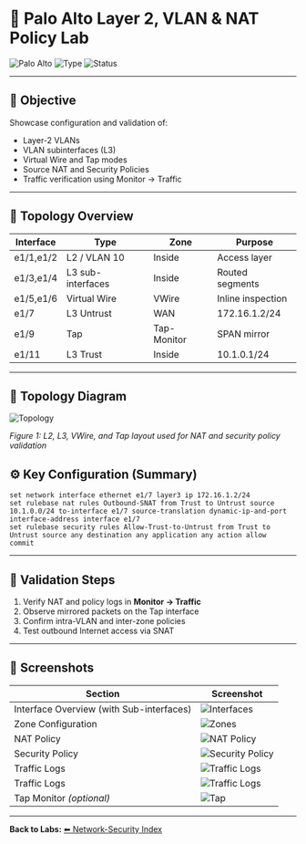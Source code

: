 # 🔄 Palo Alto Layer 2, VLAN & NAT Policy Lab

![Palo Alto](https://img.shields.io/badge/Palo%20Alto-Firewall-orange)
![Type](https://img.shields.io/badge/Lab-L2%20Interfaces%20%7C%20NAT-blue)
![Status](https://img.shields.io/badge/Status-Complete-green)

---

## 🎯 Objective
Showcase configuration and validation of:
- Layer-2 VLANs  
- VLAN subinterfaces (L3)  
- Virtual Wire and Tap modes  
- Source NAT and Security Policies  
- Traffic verification using Monitor → Traffic

---

## 🧱 Topology Overview
| Interface | Type | Zone | Purpose |
|------------|------|------|----------|
| e1/1,e1/2 | L2 / VLAN 10 | Inside | Access layer |
| e1/3,e1/4 | L3 sub-interfaces | Inside | Routed segments |
| e1/5,e1/6 | Virtual Wire | VWire | Inline inspection |
| e1/7 | L3 Untrust | WAN | 172.16.1.2/24 |
| e1/9 | Tap | Tap-Monitor | SPAN mirror |
| e1/11 | L3 Trust | Inside | 10.1.0.1/24 |

---

## 🧭 Topology Diagram

![Topology](../assets/screenshots/palo-alto-l2-nat-interface-lab/topology.png)

*Figure 1: L2, L3, VWire, and Tap layout used for NAT and security policy validation*


## ⚙️ Key Configuration (Summary)

```
set network interface ethernet e1/7 layer3 ip 172.16.1.2/24
set rulebase nat rules Outbound-SNAT from Trust to Untrust source 10.1.0.0/24 to-interface e1/7 source-translation dynamic-ip-and-port interface-address interface e1/7
set rulebase security rules Allow-Trust-to-Untrust from Trust to Untrust source any destination any application any action allow
commit
```

---

## 🧪 Validation Steps
1. Verify NAT and policy logs in **Monitor → Traffic**  
2. Observe mirrored packets on the Tap interface  
3. Confirm intra-VLAN and inter-zone policies  
4. Test outbound Internet access via SNAT

---

## 📸 Screenshots

| Section | Screenshot |
|----------|-------------|
| Interface Overview (with Sub-interfaces) | ![Interfaces](../assets/screenshots/palo-alto-l2-nat-interface-lab/interfaces.png) |
| Zone Configuration | ![Zones](../assets/screenshots/palo-alto-l2-nat-interface-lab/zones.png) |
| NAT Policy | ![NAT Policy](../assets/screenshots/palo-alto-l2-nat-interface-lab/nat-policy.png) |
| Security Policy | ![Security Policy](../assets/screenshots/palo-alto-l2-nat-interface-lab/security-policy.png) |
| Traffic Logs | ![Traffic Logs](../assets/screenshots/palo-alto-l2-nat-interface-lab/traffic-logs-l2-inter-zone.png) |
| Traffic Logs | ![Traffic Logs](../assets/screenshots/palo-alto-l2-nat-interface-lab/traffic-logs-l2-intra-zone.png) |
| Tap Monitor *(optional)* | ![Tap](../assets/screenshots/palo-alto-l2-nat-interface-lab/tap-monitor.png) |

---

**Back to Labs:** [⬅ Network-Security Index](./index.md)

